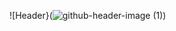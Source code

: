 
![Header}(![github-header-image (1)](https://github.com/mollmikey/mollmikey/assets/104609759/3ab321c0-c41e-41ca-b058-a59c5168848a))
